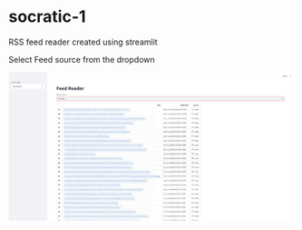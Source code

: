 # socratic-1
RSS feed reader created using streamlit

Select Feed source from the dropdown

![RSS feed reader](./rss_feed_reader.png)
